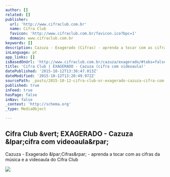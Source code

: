 ```yaml
---
author: []
related: []
publisher:
  url: 'http://www.cifraclub.com.br'
  name: Cifra Club
  favicon: 'http://www.cifraclub.com.br/favicon.ico?bpc=1'
  domain: www.cifraclub.com.br
keywords: []
description: Cazuza - Exagerado (Cifras) - aprenda a tocar com as cifras da música e a videoaula do Cifra Club
inLanguage: pt
app_links: []
isBasedOnUrl: 'http://www.cifraclub.com.br/cazuza/exagerado/#tabs=false&font=10'
title: 'Cifra Club | EXAGERADO - Cazuza (cifra com videoaula)'
datePublished: '2015-10-12T13:36:47.013Z'
dateModified: '2015-10-12T13:20:49.972Z'
sourcePath: _posts/2015-10-12-cifra-club-or-exagerado-cazuza-cifra-com-videoaula.md
published: true
inFeed: true
hasPage: false
inNav: false
_context: 'http://schema.org'
_type: MediaObject

---
```

<article style=""><h1>Cifra Club &amp;vert; EXAGERADO - Cazuza &amp;lpar;cifra com videoaula&amp;rpar;</h1><p>Cazuza - Exagerado &amp;lpar;Cifras&amp;rpar; - aprenda a tocar com as cifras da música e a videoaula do Cifra Club</p><img src="http://akamai.sscdn.co/uploadfile/letras/fotos/6/f/1/7/6f17189010b5f1095e2609373b9803b5.jpg" /></article>